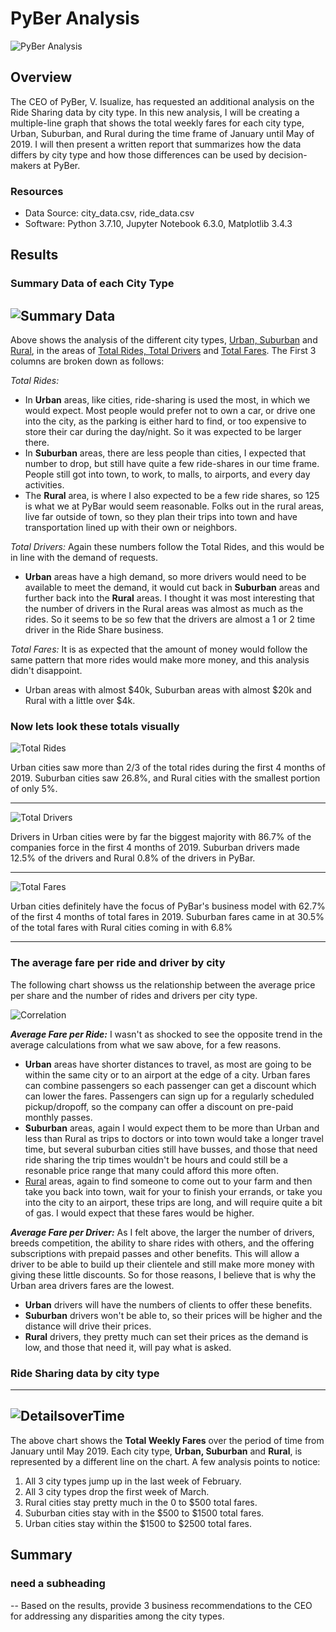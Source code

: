 # PyBer Analysis

![PyBer Analysis](analysis/PyBer_Analysis.png)

## Overview
The CEO of PyBer, V. Isualize, has requested an additional analysis on the Ride Sharing data by city type. In this new analysis, I will be creating a multiple-line graph that shows the total weekly fares for each city type, Urban, Suburban, and Rural during the time frame of January until May of 2019.  I will then present a written report that summarizes how the data differs by city type and how those differences can be used by decision-makers at PyBer.

### Resources
* Data Source: city_data.csv, ride_data.csv
* Software: Python 3.7.10, Jupyter Notebook 6.3.0, Matplotlib 3.4.3
 
## Results 
### Summary Data of each City Type
![Summary Data](analysis/pyber_summary_df.png)
---

Above shows the analysis of the different city types, <u>Urban, Suburban</u> and <u>Rural</u>, in the areas of <u>Total Rides, Total Drivers</u> and <u>Total Fares</u>. The First 3 columns are broken down as follows:

_Total Rides:_ 
* In **Urban** areas, like cities, ride-sharing is used the most, in which we would expect. Most people would prefer not to own a car, or drive one into the city, as the parking is either hard to find, or too expensive to store their car during the day/night.  So it was expected to be larger there. 
* In **Suburban** areas, there are less people than cities, I expected that number to drop, but still have quite a few ride-shares in our time frame. People still got into town, to work, to malls, to airports, and every day activities. 
* The **Rural** area, is where I also expected to be a few ride shares, so 125 is what we at PyBar would seem reasonable.  Folks out in the rural areas, live far outside of town, so they plan their trips into town and have transportation lined up with their own or neighbors.

_Total Drivers:_ Again these numbers follow the Total Rides, and this would be in line with the demand of requests. 
* **Urban** areas have a high demand, so more drivers would need to be available to meet the demand, it would cut back in **Suburban** areas and further back into the **Rural** areas.  I thought it was most interesting that the number of drivers in the Rural areas was almost as much as the rides.  So it seems to be so few that the drivers are almost a 1 or 2 time driver in the Ride Share business.

_Total Fares:_ It is as expected that the amount of money would follow the same pattern that more rides would make more money, and this analysis didn't disappoint.
* Urban areas with almost $40k, Suburban areas with almost $20k and Rural with a little over $4k.

### Now lets look these totals visually
![Total Rides](analysis/PIE_Rides_by_city.png)

Urban cities saw more than 2/3 of the total rides during the first 4 months of 2019. Suburban cities saw 26.8%, and Rural cities with the smallest portion of only 5%.

---
![Total Drivers](analysis/PIE_Drivers_by_city.png)

Drivers in Urban cities were by far the biggest majority with 86.7% of the companies force in the first 4 months of 2019.  Suburban drivers made 12.5% of the drivers and Rural 0.8% of the drivers in PyBar.

---
![Total Fares](analysis/PIE_Fares_by_city.png)

Urban cities definitely have the focus of PyBar's business model with 62.7% of the first 4 months of total fares in 2019. Suburban fares came in at 30.5% of the total fares with Rural cities coming in with 6.8%

---
### The average fare per ride and driver by city
The following chart showss us the relationship between the average price per share and the number of rides and drivers per city type.

![Correlation](analysis/ScatterPlot.png)





_**Average Fare per Ride:**_ I wasn't as shocked to see the opposite trend in the average calculations from what we saw above, for a few reasons.
* **Urban** areas have shorter distances to travel, as most are going to be within the same city or to an airport at the edge of a city. Urban fares can combine passengers so each passenger can get a discount which can lower the fares.  Passengers can sign up for a regularly scheduled pickup/dropoff, so the company can offer a discount on pre-paid monthly passes.  
* **Suburban** areas, again I would expect them to be more than Urban and less than Rural as trips to doctors or into town would take a longer travel time, but several suburban cities still have busses, and those that need ride sharing the trip times wouldn't be hours and could still be a resonable price range that many could afford this more often.
* <u>Rural</u> areas, again to find someone to come out to your farm and then take you back into town, wait for your to finish your errands, or take you into the city to an airport, these trips are long, and will require quite a bit of gas.  I would expect that these fares would be higher.

_**Average Fare per Driver:**_ As I felt above, the larger the number of drivers, breeds competition, the ability to share rides with others, and the offering subscriptions with prepaid passes and other benefits. This will allow a driver to be able to build up their clientele and still make more money with giving these little discounts. So for those reasons, I believe that is why the Urban area drivers fares are the lowest.
* **Urban** drivers will have the numbers of clients to offer these benefits.
* **Suburban** drivers won't be able to, so their prices will be higher and the distance will drive their prices.  
* **Rural** drivers, they pretty much can set their prices as the demand is low, and those that need it, will pay what is asked.

### Ride Sharing data by city type
---
![DetailsoverTime](analysis/PyBer_fare_summary.png)
---
The above chart shows the **Total Weekly Fares** over the period of time from January until May 2019.  Each city type, **Urban, Suburban** and **Rural**, is represented by a different line on the chart.  A few analysis points to notice:
1. All 3 city types jump up in the last week of February.
2. All 3 city types drop the first week of March.
3. Rural cities stay pretty much in the 0 to $500 total fares.
4. Suburban cities stay with in the $500 to $1500 total fares.
5. Urban cities stay within the $1500 to $2500 total fares.


## Summary

### need a subheading
-- Based on the results, provide 3 business recommendations to the CEO for addressing any disparities among the city types.

